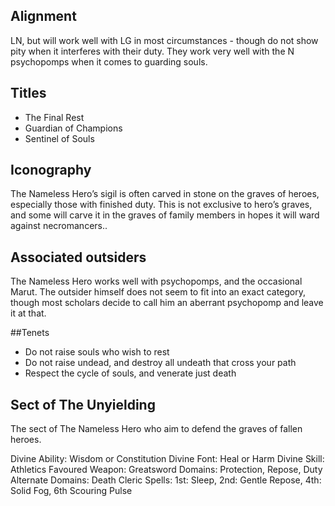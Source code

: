 ## Alignment
LN, but will work well with LG in most circumstances - though do not show pity when it interferes with their duty. They work very well with the N psychopomps when it comes to guarding souls. 

## Titles 
  - The Final Rest 
  - Guardian of Champions 
  - Sentinel of Souls 

## Iconography 
The Nameless Hero’s sigil is often carved in stone on the graves of heroes, especially those with finished duty. This is not exclusive to hero’s graves, and some will carve it in the graves of family members in hopes it will ward against necromancers.. 

## Associated outsiders
The Nameless Hero works well with psychopomps, and the occasional Marut. The outsider himself does not seem to fit into an exact category, though most scholars decide to call him an aberrant psychopomp and leave it at that. 

##Tenets 
  - Do not raise souls who wish to rest 
  - Do not raise undead, and destroy all undeath that cross your path
  - Respect the cycle of souls, and venerate just death 

## Sect of The Unyielding
The sect of The Nameless Hero who aim to defend the graves of fallen heroes. 

Divine Ability: Wisdom or Constitution
Divine Font: Heal or Harm
Divine Skill: Athletics
Favoured Weapon: Greatsword
Domains: Protection, Repose, Duty
Alternate Domains: Death
Cleric Spells: 1st: Sleep, 2nd: Gentle Repose, 4th: Solid Fog, 6th Scouring Pulse
